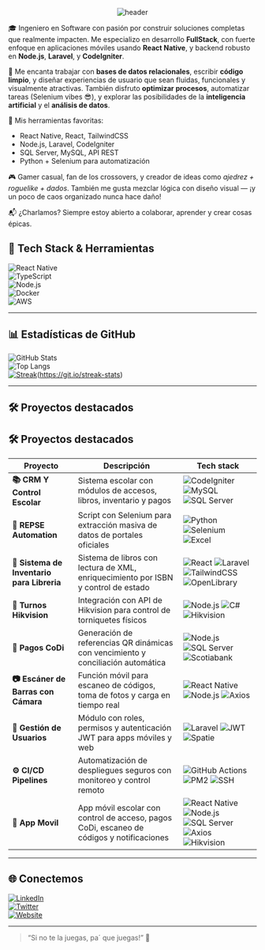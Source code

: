 <p align="center">
  <img src="https://capsule-render.vercel.app/api?type=waving&color=gradient&height=150&section=header&text=Hola+soy+Fernando" alt="header"/>
</p>
🎓 Ingeniero en Software con pasión por construir soluciones completas que realmente impacten. Me especializo en desarrollo <b>FullStack</b>, con fuerte enfoque en aplicaciones móviles usando <b>React Native</b>, y backend robusto en <b>Node.js</b>, <b>Laravel</b>, y <b>CodeIgniter</b>.

🧠 Me encanta trabajar con **bases de datos relacionales**, escribir **código limpio**, y diseñar experiencias de usuario que sean fluidas, funcionales y visualmente atractivas. También disfruto **optimizar procesos**, automatizar tareas (Selenium vibes 😎), y explorar las posibilidades de la **inteligencia artificial** y el **análisis de datos**.

🧰 Mis herramientas favoritas:
- React Native, React, TailwindCSS
- Node.js, Laravel, CodeIgniter
- SQL Server, MySQL, API REST
- Python + Selenium para automatización
  
🎮 Gamer casual, fan de los crossovers, y creador de ideas como *ajedrez + roguelike + dados*. También me gusta mezclar lógica con diseño visual — ¡y un poco de caos organizado nunca hace daño!

📬 ¿Charlamos? Siempre estoy abierto a colaborar, aprender y crear cosas épicas.

## 🚀 Tech Stack & Herramientas

![React Native](https://img.shields.io/badge/-React%20Native-20232A?style=flat&logo=react)  
![TypeScript](https://img.shields.io/badge/-TypeScript-3178C6?style=flat&logo=typescript)  
![Node.js](https://img.shields.io/badge/-Node.js-339933?style=flat&logo=node.js)  
![Docker](https://img.shields.io/badge/-Docker-2496ED?style=flat&logo=docker)  
![AWS](https://img.shields.io/badge/-AWS-232F3E?style=flat&logo=amazon-aws)  

---

## 📊 Estadísticas de GitHub

![GitHub Stats](https://github-readme-stats.vercel.app/api?username=FernandoDeras&show_icons=true&theme=radical)  
![Top Langs](https://github-readme-stats.vercel.app/api/top-langs/?username=FernandoDeras&layout=compact&theme=radical)  
[![Streak](https://streak-stats.demolab.com/?user=FernandoDeras&theme=dark)](#)(https://git.io/streak-stats)

---

## 🛠 Proyectos destacados

## 🛠 Proyectos destacados

| Proyecto | Descripción | Tech stack |
|---------|-------------|-------------|
| **📚 CRM Y Control Escolar** | Sistema escolar con módulos de accesos, libros, inventario y pagos |![CodeIgniter](https://img.shields.io/badge/CodeIgniter-E44D26?style=flat&logo=codeigniter&logoColor=white) ![MySQL](https://img.shields.io/badge/MySQL-00758F?style=flat&logo=mysql&logoColor=white) ![SQL Server](https://img.shields.io/badge/SQL_Server-CC2927?style=flat&logo=microsoftsqlserver&logoColor=white) |
| **🤖 REPSE Automation** | Script con Selenium para extracción masiva de datos de portales oficiales | ![Python](https://img.shields.io/badge/Python-3776AB?style=flat&logo=python&logoColor=white) ![Selenium](https://img.shields.io/badge/Selenium-43B02A?style=flat&logo=selenium&logoColor=white) ![Excel](https://img.shields.io/badge/Excel-217346?style=flat&logo=microsoftexcel&logoColor=white) |
| **📖 Sistema  de Inventario para Libreria** | Sistema de libros con lectura de XML, enriquecimiento por ISBN y control de estado | ![React](https://img.shields.io/badge/React-20232A?style=flat&logo=react&logoColor=61DAFB) ![Laravel](https://img.shields.io/badge/Laravel-F72C1F?style=flat&logo=laravel&logoColor=white) ![TailwindCSS](https://img.shields.io/badge/TailwindCSS-38B2AC?style=flat&logo=tailwind-css&logoColor=white) ![OpenLibrary](https://img.shields.io/badge/OpenLibrary-0072C6?style=flat&logo=bookstack&logoColor=white) |
| **🚪 Turnos Hikvision** | Integración con API de Hikvision para control de torniquetes físicos | ![Node.js](https://img.shields.io/badge/Node.js-339933?style=flat&logo=nodedotjs&logoColor=white) ![C#](https://img.shields.io/badge/C%23-239120?style=flat&logo=c-sharp&logoColor=white) ![Hikvision](https://img.shields.io/badge/Hikvision-E60012?style=flat&logoColor=white) |
| **💸 Pagos CoDi** | Generación de referencias QR dinámicas con vencimiento y conciliación automática | ![Node.js](https://img.shields.io/badge/Node.js-339933?style=flat&logo=nodedotjs&logoColor=white) ![SQL Server](https://img.shields.io/badge/SQL_Server-CC2927?style=flat&logo=microsoftsqlserver&logoColor=white) ![Scotiabank](https://img.shields.io/badge/Scotiabank-DD052B?style=flat&logoColor=white) |
| **📷 Escáner de Barras con Cámara** | Función móvil para escaneo de códigos, toma de fotos y carga en tiempo real | ![React Native](https://img.shields.io/badge/React_Native-20232A?style=flat&logo=react&logoColor=61DAFB) ![Node.js](https://img.shields.io/badge/Node.js-339933?style=flat&logo=nodedotjs&logoColor=white) ![Axios](https://img.shields.io/badge/Axios-5A29E4?style=flat&logo=axios&logoColor=white) |
| **🔐 Gestión de Usuarios** | Módulo con roles, permisos y autenticación JWT para apps móviles y web | ![Laravel](https://img.shields.io/badge/Laravel-F72C1F?style=flat&logo=laravel&logoColor=white) ![JWT](https://img.shields.io/badge/JWT-000000?style=flat&logo=jsonwebtokens&logoColor=white) ![Spatie](https://img.shields.io/badge/Spatie_Permissions-FF3366?style=flat&logoColor=white) |
| **⚙️ CI/CD Pipelines** | Automatización de despliegues seguros con monitoreo y control remoto | ![GitHub Actions](https://img.shields.io/badge/GitHub_Actions-2088FF?style=flat&logo=githubactions&logoColor=white) ![PM2](https://img.shields.io/badge/PM2-2B037A?style=flat&logo=nodedotjs&logoColor=white) ![SSH](https://img.shields.io/badge/SSH-333333?style=flat&logo=gnubash&logoColor=white) |
| **📲 App Movil** | App móvil escolar con control de acceso, pagos CoDi, escaneo de códigos y notificaciones | ![React Native](https://img.shields.io/badge/React_Native-20232A?style=flat&logo=react&logoColor=61DAFB) ![Node.js](https://img.shields.io/badge/Node.js-339933?style=flat&logo=nodedotjs&logoColor=white) ![SQL Server](https://img.shields.io/badge/SQL_Server-CC2927?style=flat&logo=microsoftsqlserver&logoColor=white) ![Axios](https://img.shields.io/badge/Axios-5A29E4?style=flat&logo=axios&logoColor=white) ![Hikvision](https://img.shields.io/badge/Hikvision-E60012?style=flat&logoColor=white) |


---

## 🌐 Conectemos

[![LinkedIn](https://img.shields.io/badge/LinkedIn-Fernando-blue)](https://linkedin.com/in/www.linkedin.com/in/fernando-abraham-deras-0358b41bb)  
[![Twitter](https://img.shields.io/badge/Twitter-@tuUsuario-1DA1F2)](https://twitter.com/tuUsuario)  
[![Website](https://img.shields.io/badge/Web-Fernando.dev-brightgreen)](https://fernando.dev)

---

> “Si no te la juegas, pa´ que juegas!” 🚀
